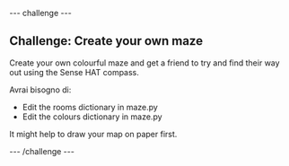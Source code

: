 \--- challenge \---

## Challenge: Create your own maze

Create your own colourful maze and get a friend to try and find their way out using the Sense HAT compass.

Avrai bisogno di:

+ Edit the rooms dictionary in maze.py
+ Edit the colours dictionary in maze.py

It might help to draw your map on paper first.

\--- /challenge \---